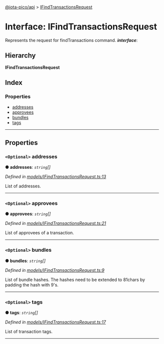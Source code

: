[@iota-pico/api](../README.md) > [IFindTransactionsRequest](../interfaces/ifindtransactionsrequest.md)

# Interface: IFindTransactionsRequest

Represents the request for findTransactions command.
*__interface__*: 

## Hierarchy

**IFindTransactionsRequest**

## Index

### Properties

* [addresses](ifindtransactionsrequest.md#addresses)
* [approvees](ifindtransactionsrequest.md#approvees)
* [bundles](ifindtransactionsrequest.md#bundles)
* [tags](ifindtransactionsrequest.md#tags)

---

## Properties

<a id="addresses"></a>

### `<Optional>` addresses

**●  addresses**:  *`string`[]* 

*Defined in [models/IFindTransactionsRequest.ts:13](https://github.com/iotaeco/iota-pico-api/blob/6fd129f/src/models/IFindTransactionsRequest.ts#L13)*

List of addresses.

___

<a id="approvees"></a>

### `<Optional>` approvees

**●  approvees**:  *`string`[]* 

*Defined in [models/IFindTransactionsRequest.ts:21](https://github.com/iotaeco/iota-pico-api/blob/6fd129f/src/models/IFindTransactionsRequest.ts#L21)*

List of approvees of a transaction.

___

<a id="bundles"></a>

### `<Optional>` bundles

**●  bundles**:  *`string`[]* 

*Defined in [models/IFindTransactionsRequest.ts:9](https://github.com/iotaeco/iota-pico-api/blob/6fd129f/src/models/IFindTransactionsRequest.ts#L9)*

List of bundle hashes. The hashes need to be extended to 81chars by padding the hash with 9's.

___

<a id="tags"></a>

### `<Optional>` tags

**●  tags**:  *`string`[]* 

*Defined in [models/IFindTransactionsRequest.ts:17](https://github.com/iotaeco/iota-pico-api/blob/6fd129f/src/models/IFindTransactionsRequest.ts#L17)*

List of transaction tags.

___

